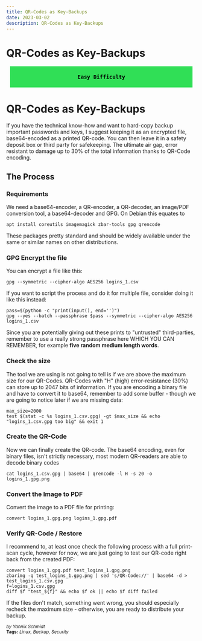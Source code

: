 ```yaml
---
title: QR-Codes as Key-Backups
date: 2023-03-02
description: QR-Codes as Key-Backups
---
```


# QR-Codes as Key-Backups

<div style="background-color: #30df56 !important;
            color: black;
            font-weight: bold;
            padding: 20px;
            margin: 10px;
            text-align: center;
            font-family: monospace;">
  Easy Difficulty
</div>

# QR-Codes as Key-Backups


If you have the technical know-how and want to hard-copy backup important passwords and keys, I suggest keeping it as an encrypted file, base64-encoded as a printed QR-code. You can then leave it in a safety deposit box or third party for safekeeping. The ultimate air gap, error resistant to damage up to 30% of the total information thanks to QR-Code encoding.

## The Process
### Requirements
We need a base64-encoder, a QR-encoder, a QR-decoder, an image/PDF conversion tool, a base64-decoder and GPG. On Debian this equates to

    apt install coreutils imagemagick zbar-tools gpg qrencode

These packages pretty standard and should be widely available under the same or similar names on other distributions.

### GPG Encrypt the file
You can encrypt a file like this:

    gpg --symmetric --cipher-algo AES256 logins_1.csv

If you want to script the process and do it for multiple file, consider doing it like this instead:

    pass=$(python -c "print(input(), end='')")
    gpg --yes --batch --passphrase $pass --symmetric --cipher-algo AES256 logins_1.csv

Since you are potentially giving out these prints to "untrusted" third-parties, remember to use a really strong passphrase here WHICH YOU CAN REMEMBER, for example **five random medium length  words**.

### Check the size
The tool we are using is not going to tell is if we are above the maximum size for our QR-Codes. QR-Codes with "H" (high) error-resistance (30%) can store up to 2047 bits of information. If you are encoding a binary file and have to convert it to base64, remember to add some buffer - though we are going to notice later if we are missing data:

    max_size=2000
    test $(stat -c %s logins_1.csv.gpg) -gt $max_size && echo "logins_1.csv.gpg too big" && exit 1

### Create the QR-Code
Now we can finally create the QR-code. The base64 encoding, even for binary files, isn't strictly necessary, most modern QR-readers are able to decode binary codes

    cat logins_1.csv.gpg | base64 | qrencode -l H -s 20 -o logins_1.gpg.png

### Convert the Image to PDF
Convert the image to a PDF file for printing:

    convert logins_1.gpg.png logins_1.gpg.pdf

### Verify QR-Code / Restore
I recommend to, at least once check the following process with a full print-scan cycle, however for now, we are just going to test our QR-code right back from the created PDF:

    convert logins_1.gpg.pdf test_logins_1.gpg.png
    zbarimg -q test_logins_1.gpg.png | sed 's/QR-Code://' | base64 -d > test_logins_1.csv.gpg
    f=logins_1.csv.gpg
    diff $f "test_${f}" && echo $f ok || echo $f diff failed

If the files don't match, something went wrong, you should especially recheck the maximum size - otherwise, you are ready to distribute your backup.

<sup style="font-style: italic;">by Yannik Schmidt</sup><br>
<sup>**Tags:** _Linux, Backup, Security_ </sup>
